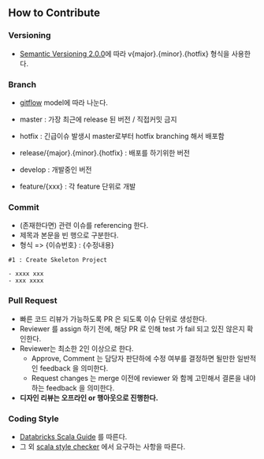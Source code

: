 ## How to Contribute

### Versioning
- [Semantic Versioning 2.0.0](http://semver.org/)에 따라 v{major}.{minor}.{hotfix} 형식을 사용한다.

### Branch
- [gitflow](http://danielkummer.github.io/git-flow-cheatsheet/index.ko_KR.html) model에 따라 나눈다.

- master : 가장 최근에 release 된 버전 / 직접커밋 금지
- hotfix : 긴급이슈 발생시 master로부터 hotfix branching 해서 배포함
- release/{major}.{minor}.{hotfix} : 배포를 하기위한 버전
- develop : 개발중인 버전
- feature/{xxx} : 각 feature 단위로 개발

### Commit
- (존재한다면) 관련 이슈를 referencing 한다.
- 제목과 본문을 빈 행으로 구분한다. 
- 형식 => {이슈번호} : {수정내용}

```
#1 : Create Skeleton Project 

- xxxx xxx
- xxx xxxx
```

### Pull Request
- 빠른 코드 리뷰가 가능하도록 PR 은 되도록 이슈 단위로 생성한다.
- Reviewer 를 assign 하기 전에, 해당 PR 로 인해 test 가 fail 되고 있진 않은지 확인한다.
- Reviewer는 최소한 2인 이상으로 한다.
  - Approve, Comment 는 담당자 판단하에 수정 여부를 결정하면 될만한 일반적인 feedback 을 의미한다.
  - Request changes 는 merge 이전에 reviewer 와 함께 고민해서 결론을 내야 하는 feedback 을 의미한다.
- **디자인 리뷰는 오프라인 or 행아웃으로 진행한다.**

### Coding Style
- [Databricks Scala Guide](https://github.com/databricks/scala-style-guide/blob/master/README-KO.md) 를 따른다.
- 그 외 [scala style checker](http://www.scalastyle.org/) 에서 요구하는 사항을 따른다.
